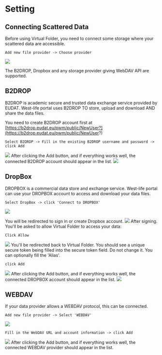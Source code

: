 # Setting 
## Connecting Scattered Data 

Before using Virtual Folder, you need to connect some storage where your scattered data are accessible.


```
Add new file provider -> Choose provider
```


![](/assets/Settings.PNG)

The B2DROP, Dropbox and any storage provider giving WebDAV API are supported.

## B2DROP
B2DROP is academic secure and trusted data exchange service provided by EUDAT. West-life portal uses B2DROP TO store, upload and download AND share the data files.

You need to create B2DROP account first at [https://b2drop.eudat.eu/pwm/public/NewUser?](https://b2drop.eudat.eu/pwm/public/NewUser?)

```
Select B2DROP -> Fill in the existing B2DROP username and password -> click Add
```
![](/assets/SettingsB2DROP.PNG)
After clicking the Add button, and if everything works well, the connected B2DROP account should appear in the list.
![](/assets/Settings1.PNG)

## DropBox
DROPBOX is a commercial data store and exchange service. West-life portal can use your DROPBOX account to access and download your data files. 
```
Select DropBox -> click 'Connect to DROPBOX'
```
![](/assets/SettingsDropbox1.PNG)

You will be redirected to sign in or create Dropbox account. 
![](/assets/SettingsDropbox2.PNG)
After signing. You'll be asked to allow Virtual Folder to access your data:
```
Click Allow
```
![](/assets/SettingsDropbox3.PNG)
You'll be redirected back to Virtual Folder. You should see a unique secure token being filled into the secure token field. Do not change it. You can optionally fill the 'Alias'.
```
click Add
```
![](/assets/SettingsDropbox4.PNG)
After clicking the Add button, and if everything works well, the connected DROPBOX account should appear in the list.
![](/assets/SettingsDropbox5.PNG)

## WEBDAV

If your data provider allows a WEBDAV protocol, this can be connected.
```
Add new file provider -> Select 'WEBDAV'
```
![](/assets/SettingsWebdav1.PNG)
```
Fill in the WebDAV URL and account information -> click Add
```
![](/assets/SettingsWebdav2.PNG)
After clicking the Add button, and if everything works well, the connected WEBDAV provider should appear in the list.

